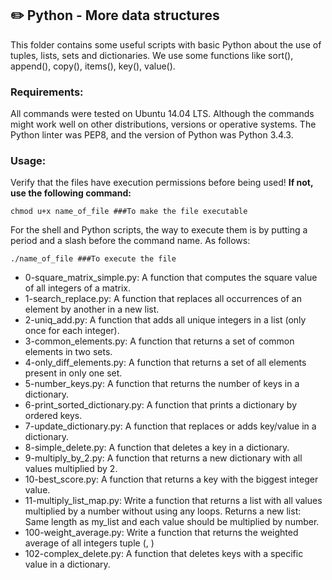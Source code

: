 ## :pencil2: Python - More data structures
This folder contains some useful scripts with basic Python about the use of tuples, lists, sets and dictionaries. We use some functions like sort(), append(), copy(), items(), key(), value(). 

### Requirements:
All commands were tested on Ubuntu 14.04 LTS. Although the commands might work well on other distributions, versions or operative systems. The Python linter was PEP8, and the version of Python was Python 3.4.3. 

### Usage:
Verify that the files have execution permissions before being used! **If not, use the following command:**

    chmod u+x name_of_file ###To make the file executable

For the shell and Python scripts, the way to execute them is by putting a period and a slash before the command name. As follows:

    ./name_of_file ###To execute the file

+ 0-square_matrix_simple.py: A function that computes the square value of all integers of a matrix.
+ 1-search_replace.py: A function that replaces all occurrences of an element by another in a new list.
+ 2-uniq_add.py: A function that adds all unique integers in a list (only once for each integer).
+ 3-common_elements.py: A function that returns a set of common elements in two sets.
+ 4-only_diff_elements.py: A function that returns a set of all elements present in only one set.
+ 5-number_keys.py: A function that returns the number of keys in a dictionary.
+ 6-print_sorted_dictionary.py: A function that prints a dictionary by ordered keys.
+ 7-update_dictionary.py: A function that replaces or adds key/value in a dictionary.
+ 8-simple_delete.py: A function that deletes a key in a dictionary.
+ 9-multiply_by_2.py: A function that returns a new dictionary with all values multiplied by 2.
+ 10-best_score.py: A function that returns a key with the biggest integer value.
+ 11-multiply_list_map.py: Write a function that returns a list with all values multiplied by a number without using any loops. Returns a new list: Same length as my_list and each value should be multiplied by number.
+ 100-weight_average.py: Write a function that returns the weighted average of all integers tuple (<score>, <weight>)
+ 102-complex_delete.py: A function that deletes keys with a specific value in a dictionary.
<!--stackedit_data:
eyJoaXN0b3J5IjpbNzAwMzI0Nzg5XX0=
-->